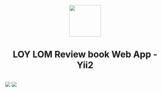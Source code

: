 <p align="center">
    <a href="https://github.com/yiisoft" target="_blank">
        <img src="https://avatars0.githubusercontent.com/u/993323" height="100px">
    </a>
    <h1 align="center">LOY LOM Review book Web App - Yii2</h1>
    <br>
    <img src="https://github.com/user-attachments/assets/6178aaf0-6dd3-4e19-a494-e70a64e6855f" >
     <img src="https://mailrmuttac-my.sharepoint.com/:i:/g/personal/1165109070078_mail_rmutt_ac_th/ERoQ_0O5Xw5NpbAP5QsHPFQBl2st0JjuTmN4wuQn0flQ_g?e=VgKien" >


</p>
 


